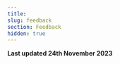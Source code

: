 ```yaml
---
title: 
slug: feedback
section: Feedback
hidden: true
---
```


**Last updated 24th November 2023**

